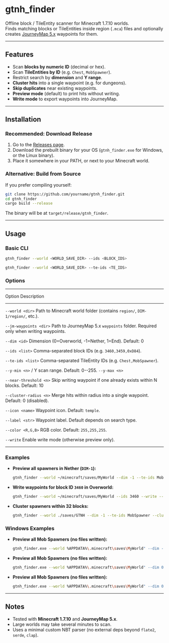 # gtnh_finder

Offline block / TileEntity scanner for Minecraft 1.7.10 worlds.\
Finds matching blocks or TileEntities inside region (`.mca`) files and
optionally creates [JourneyMap
5.x](https://www.curseforge.com/minecraft/mc-mods/journeymap) waypoints
for them.

------------------------------------------------------------------------

## Features

-   Scan **blocks by numeric ID** (decimal or hex).
-   Scan **TileEntities by ID** (e.g. `Chest`, `MobSpawner`).
-   Restrict search by **dimension** and **Y range**.
-   **Cluster hits** into a single waypoint (e.g. for dungeons).
-   **Skip duplicates** near existing waypoints.
-   **Preview mode** (default) to print hits without writing.
-   **Write mode** to export waypoints into JourneyMap.

------------------------------------------------------------------------

## Installation

### Recommended: Download Release

1.  Go to the [Releases
    page](https://github.com/Kerpackie/gtnh_finder/releases).
2.  Download the prebuilt binary for your OS (`gtnh_finder.exe` for
    Windows, or the Linux binary).
3.  Place it somewhere in your PATH, or next to your Minecraft world.

### Alternative: Build from Source

If you prefer compiling yourself:

``` bash
git clone https://github.com/yourname/gtnh_finder.git
cd gtnh_finder
cargo build --release
```

The binary will be at `target/release/gtnh_finder`.

------------------------------------------------------------------------

## Usage

### Basic CLI

``` bash
gtnh_finder --world <WORLD_SAVE_DIR> --ids <BLOCK_IDS>
```

``` bash
gtnh_finder --world <WORLD_SAVE_DIR> --te-ids <TE_IDS>
```

### Options

  -----------------------------------------------------------------------
  Option                      Description
  --------------------------- -------------------------------------------
  `--world <dir>`             Path to Minecraft world folder (contains
                              `region/`, `DIM-1/region/`, etc.).

  `--jm-waypoints <dir>`      Path to JourneyMap 5.x `waypoints` folder.
                              Required only when writing waypoints.

  `--dim <id>`                Dimension (0=Overworld, -1=Nether, 1=End).
                              Default: 0

  `--ids <list>`              Comma-separated block IDs
                              (e.g. `3460,3459,0xD84`).

  `--te-ids <list>`           Comma-separated TileEntity IDs
                              (e.g. `Chest,MobSpawner`).

  `--y-min <n>` /             Y scan range. Default: 0--255.
  `--y-max <n>`               

  `--near-threshold <n>`      Skip writing waypoint if one already exists
                              within N blocks. Default: 10

  `--cluster-radius <n>`      Merge hits within radius into a single
                              waypoint. Default: 0 (disabled).

  `--icon <name>`             Waypoint icon. Default: `temple`.

  `--label <str>`             Waypoint label. Default depends on search
                              type.

  `--color <R,G,B>`           RGB color. Default: `255,255,255`.

  `--write`                   Enable write mode (otherwise preview only).
  
  -----------------------------------------------------------------------

### Examples

-   **Preview all spawners in Nether (`DIM-1`):**

    ``` bash
    gtnh_finder --world ~/minecraft/saves/MyWorld --dim -1 --te-ids MobSpawner
    ```

-   **Write waypoints for block ID `3460` in Overworld:**

    ``` bash
    gtnh_finder --world ~/minecraft/saves/MyWorld --ids 3460 --write --jm-waypoints ~/.minecraft/journeymap/data/mp/MyServer/waypoints
    ```

-   **Cluster spawners within 32 blocks:**

    ``` bash
    gtnh_finder --world ./saves/GTNH --dim -1 --te-ids MobSpawner --cluster-radius 32 --write --jm-waypoints ./journeymap/waypoints
    ```
### Windows Examples

-   **Preview all Mob Spawners (no files written):**

    ``` bash
    gtnh_finder.exe --world %APPDATA%\.minecraft\saves\MyWorld" --dim -1 --te-ids MobSpawner
    ```

-   **Preview all Mob Spawners (no files written):**

    ``` bash
    gtnh_finder.exe --world %APPDATA%\.minecraft\saves\MyWorld" --dim 0 --ids 3460 --y-min 20 --y-max 64 --write --jm-waypoints "%APPDATA%\.minecraft\journeymap\data\sp\MyWorld\waypoints"

    ```

-   **Preview all Mob Spawners (no files written):**

    ``` bash
    gtnh_finder.exe --world %APPDATA%\.minecraft\saves\MyWorld" --dim 0 --te-ids MobSpawner --cluster-radius 64 --write --jm-waypoints "%APPDATA%\.minecraft\journeymap\data\sp\MyWorld\waypoints"
    ```

------------------------------------------------------------------------

## Notes

-   Tested with **Minecraft 1.7.10** and **JourneyMap 5.x**.
-   Large worlds may take several minutes to scan.
-   Uses a minimal custom NBT parser (no external deps beyond `flate2`,
    `serde`, `clap`).

